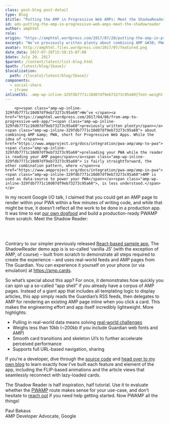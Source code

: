 ```yaml
---
class: post-blog post-detail
type: Blog
$title: "Putting the AMP in Progressive Web AMPs: Meet the ShadowReader"
id: ads-putting-the-amp-in-progressive-web-amps-meet-the-shadowreader
author: amphtml
role:
origin: "https://amphtml.wordpress.com/2017/07/20/putting-the-amp-in-progressive-web-amps-meet-the-shadowreader/amp/"
excerpt: "We’ve previously written plenty about combining AMP &#38; PWA, short for Progressive Web Apps. While the idea of preloading your PWA while the reader is reading your AMP page is fairly straightforward, the other combination pattern, where AMP is used as data-source to power your PWA, is less understood. In my recent Google I/O talk, [&#8230;]"
avatar: http://amphtml.files.wordpress.com/2017/07/featured.png
date_data: 2017-07-20T15:50:15-07:00
$date: July 20, 2017
$parent: /content/latest/list-blog.html
$path: /latest/blog/{base}/
$localization:
  path: /{locale}/latest/blog/{base}/
components:
  - social-share
  - iframe
inlineCSS: .amp-wp-inline-329fdb7771c10d07df9eb73273c95a60{font-weight:400;}
---
```


<div class="amp-wp-article-content">

		<p><span class="amp-wp-inline-329fdb7771c10d07df9eb73273c95a60">We’ve </span><a href="https://amphtml.wordpress.com/2017/04/06/from-amp-to-progressive-web-app/"><span class="amp-wp-inline-329fdb7771c10d07df9eb73273c95a60">previously written plenty</span></a><span class="amp-wp-inline-329fdb7771c10d07df9eb73273c95a60"> about combining AMP &amp; PWA, short for Progressive Web Apps. While the idea of </span><a href="https://www.ampproject.org/docs/integration/pwa-amp/amp-to-pwa"><span class="amp-wp-inline-329fdb7771c10d07df9eb73273c95a60">preloading your PWA while the reader is reading your AMP page</span></a><span class="amp-wp-inline-329fdb7771c10d07df9eb73273c95a60"> is fairly straightforward, the other combination pattern, where </span><a href="https://www.ampproject.org/docs/integration/pwa-amp/amp-in-pwa"><span class="amp-wp-inline-329fdb7771c10d07df9eb73273c95a60">AMP is used as data-source to power your PWA</span></a><span class="amp-wp-inline-329fdb7771c10d07df9eb73273c95a60">, is less understood.</span></p>
<p><span class="amp-wp-inline-329fdb7771c10d07df9eb73273c95a60">In my recent Google I/O talk</span><span class="amp-wp-inline-329fdb7771c10d07df9eb73273c95a60">, I claimed that you could get an AMP page to render within your PWA within a few minutes of writing code, and while that might be true, it doesn’t reflect all the work to be done in a production app. It was time to eat <a href="https://en.wikipedia.org/wiki/Eating_your_own_dog_food" target="_blank" rel="noopener">our own dogfood</a> and build a production-ready PWAMP from scratch. Meet the Shadow Reader:</span></p>
<p> </p>
<div class="embed-httpsgfycatcom"><amp-iframe src="https://gfycat.com/ifr/sameamusinginganue" frameborder="0" width="640" height="360" allowfullscreen="" sandbox="allow-scripts allow-same-origin" sizes="(min-width: 640px) 640px, 100vw" class="amp-wp-enforced-sizes"><div placeholder="" class="amp-wp-iframe-placeholder"></div></amp-iframe></div>
<p><span class="amp-wp-inline-329fdb7771c10d07df9eb73273c95a60"><br/>
Contrary to our simpler previously released </span><a href="https://github.com/ampproject/amp-publisher-sample/tree/master/amp-pwa"><span class="amp-wp-inline-329fdb7771c10d07df9eb73273c95a60">React-based sample app</span></a><span class="amp-wp-inline-329fdb7771c10d07df9eb73273c95a60">, The ShadowReader demo app is is so-called ‘vanilla JS’ (with the exception of AMP, of course) – built from scratch to demonstrate all steps required to create the experience – and uses real-world feeds and AMP pages from The Guardian. You can experience it yourself on your phone (or via emulation) at </span><a href="https://amp.cards"><span class="amp-wp-inline-329fdb7771c10d07df9eb73273c95a60">https://amp.cards</span></a><span class="amp-wp-inline-329fdb7771c10d07df9eb73273c95a60">.</span></p>
<p><span class="amp-wp-inline-329fdb7771c10d07df9eb73273c95a60">So what’s special about this app? For once, it demonstrates how quickly you can spin up a so-called “app shell” if you already have a corpus of AMP pages. Instead of a giant app that includes all templating logic to display articles, this app simply reads the Guardian’s RSS feeds, then delegates to AMP for rendering an existing AMP page inline when you click a card. This makes the engineering effort and app itself incredibly lightweight. More highlights:</span></p>
<ul><li class="amp-wp-inline-329fdb7771c10d07df9eb73273c95a60"><span class="amp-wp-inline-329fdb7771c10d07df9eb73273c95a60">Pulling in real-world data means solving <a href="https://paulbakaus.com/tutorials/html5/building-a-pwamp-0-introducing-the-shadowreader/">real-world challenges</a></span></li>
<li class="amp-wp-inline-329fdb7771c10d07df9eb73273c95a60"><span class="amp-wp-inline-329fdb7771c10d07df9eb73273c95a60">Weighs less than 10kb (~200kb if you include Guardian web fonts and AMP)</span></li>
<li class="amp-wp-inline-329fdb7771c10d07df9eb73273c95a60"><span class="amp-wp-inline-329fdb7771c10d07df9eb73273c95a60">Smooth card transitions and skeleton UI’s to further accelerate perceived performance</span></li>
<li class="amp-wp-inline-329fdb7771c10d07df9eb73273c95a60"><span class="amp-wp-inline-329fdb7771c10d07df9eb73273c95a60">Supports full URL-based navigation, sharing</span></li>
</ul><p><span class="amp-wp-inline-329fdb7771c10d07df9eb73273c95a60">If you’re a developer, dive through the </span><a href="https://github.com/ampproject/amp-publisher-sample/tree/master/amp-pwa-reader"><span class="amp-wp-inline-329fdb7771c10d07df9eb73273c95a60">source code</span></a><span class="amp-wp-inline-329fdb7771c10d07df9eb73273c95a60"> and </span><a href="https://paulbakaus.com/tutorials/html5/building-a-pwamp-0-introducing-the-shadowreader/">head over to my own blog</a><span class="amp-wp-inline-329fdb7771c10d07df9eb73273c95a60"> to learn exactly how I’ve built each feature and element of the app, including the FLIP-based animations and the article views that seamlessly reconnect with lazy-loaded cards.</span></p>
<p><span class="amp-wp-inline-329fdb7771c10d07df9eb73273c95a60">The Shadow Reader is half inspiration, half tutorial. Use it to evaluate whether the </span><a href="https://www.ampproject.org/docs/integration/pwa-amp/amp-in-pwa"><span class="amp-wp-inline-329fdb7771c10d07df9eb73273c95a60">PWAMP</span></a><span class="amp-wp-inline-329fdb7771c10d07df9eb73273c95a60"> route makes sense for your use-case, and don’t hesitate to </span><a href="https://www.ampproject.org/support/developer/"><span class="amp-wp-inline-329fdb7771c10d07df9eb73273c95a60">reach out</span></a><span class="amp-wp-inline-329fdb7771c10d07df9eb73273c95a60"> if you need help getting started. Now PWAMP all the things!</span></p>
<p><span class="amp-wp-inline-329fdb7771c10d07df9eb73273c95a60">Paul Bakaus<br/></span><span class="amp-wp-inline-329fdb7771c10d07df9eb73273c95a60">AMP Developer Advocate, Google</span></p>
	</div>




</div>

